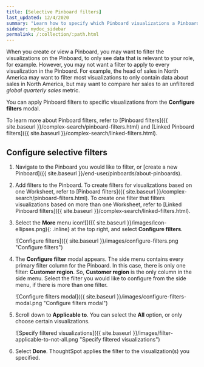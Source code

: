 ```yaml
---
title: [Selective Pinboard filters]
last_updated: 12/4/2020
summary: "Learn how to specify which Pinboard visualizations a Pinboard filter should apply to."
sidebar: mydoc_sidebar
permalink: /:collection/:path.html
---
```

When you create or view a Pinboard, you may want to filter the visualizations on the Pinboard, to only see data that is relevant to your role, for example. However, you may not want a filter to apply to every visualization in the Pinboard. For example, the head of sales in North America may want to filter most visualizations to only contain data about sales in North America, but may want to compare her sales to an unfiltered *global quarterly sales* metric.

You can apply Pinboard filters to specific visualizations from the **Configure filters** modal.

To learn more about Pinboard filters, refer to [Pinboard filters]({{ site.baseurl }}/complex-search/pinboard-filters.html) and [Linked Pinboard filters]({{ site.baseurl }}/complex-search/linked-filters.html).

## Configure selective filters
1. Navigate to the Pinboard you would like to filter, or [create a new Pinboard]({{ site.baseurl }}/end-user/pinboards/about-pinboards).

2. Add filters to the Pinboard. To create filters for visualizations based on one Worksheet, refer to [Pinboard filters]({{ site.baseurl }}/complex-search/pinboard-filters.html). To create one filter that filters visualizations based on more than one Worksheet, refer to [Linked Pinboard filters]({{ site.baseurl }}/complex-search/linked-filters.html).

3. Select the **More** menu icon![]({{ site.baseurl }}/images/icon-ellipses.png){: .inline} at the top right, and select **Configure filters**.

    ![Configure filters]({{ site.baseurl }}/images/configure-filters.png "Configure filters")

4. The **Configure filter** modal appears. The side menu contains every primary filter column for the Pinboard. In this case, there is only one filter: **Customer region**. So, **Customer region** is the only column in the side menu. Select the filter you would like to configure from the side menu, if there is more than one filter.

    ![Configure filters modal]({{ site.baseurl }}/images/configure-filters-modal.png "Configure filters modal")

5. Scroll down to **Applicable to**. You can select the **All** option, or only choose certain visualizations.

    ![Specify filtered visualizations]({{ site.baseurl }}/images/filter-applicable-to-not-all.png "Specify filtered visualizations")

6. Select **Done**. ThoughtSpot applies the filter to the visualization(s) you specified.
